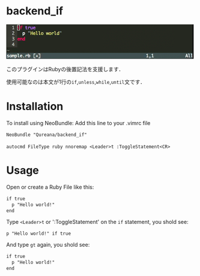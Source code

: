 backend_if
==========

![](./anime.gif)

このプラグインはRubyの後置記法を支援します．

使用可能なのは本文が1行の`if`,`unless`,`while`,`until`文です．
# Installation

To install using NeoBundle:
Add this line to your .vimrc file

```
NeoBundle "Qureana/backend_if"

autocmd FileType ruby nnoremap <Leader>t :ToggleStatement<CR>
```

# Usage
 Open or create a Ruby File like this:

```
if true
  p "Hello world!"
end
```
Type `<Leader>t` or ':ToggleStatement' on the `if` statement, you shold see:

```
p "Hello world!" if true
```
And type `gt` again, you shold see:

```
if true
  p "Hello world!"
end
```

